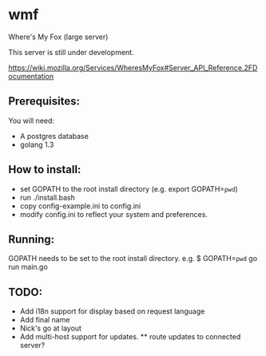 wmf
===

Where's My Fox (large server)

This server is still under development.

https://wiki.mozilla.org/Services/WheresMyFox#Server_API_Reference.2FDocumentation

Prerequisites:
---
You will need:
* A postgres database
* golang 1.3

How to install:
---
* set GOPATH to the root install directory (e.g. export GOPATH=`pwd`)
* run ./install.bash
* copy config-example.ini to config.ini
* modify config.ini to reflect your system and preferences.

Running:
---

GOPATH needs to be set to the root install directory.
e.g.
    $ GOPATH=`pwd` go run main.go

TODO:
---
* Add i18n support for display based on request language
* Add final name
* Nick's go at layout
* Add multi-host support for updates.
** route updates to connected server?

